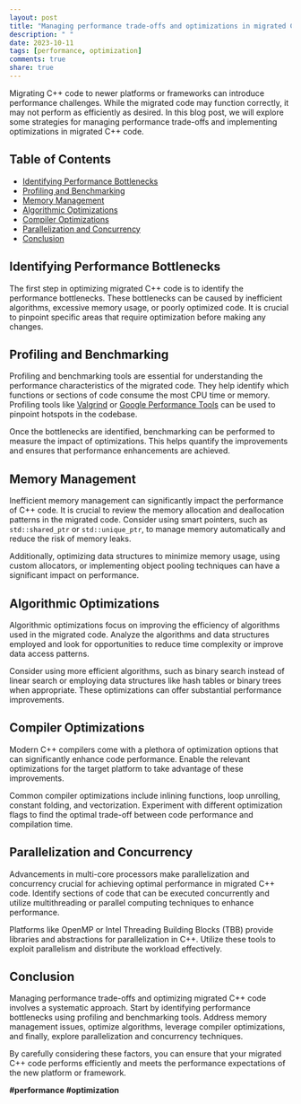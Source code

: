 ```yaml
---
layout: post
title: "Managing performance trade-offs and optimizations in migrated C++ code"
description: " "
date: 2023-10-11
tags: [performance, optimization]
comments: true
share: true
---
```


Migrating C++ code to newer platforms or frameworks can introduce performance challenges. While the migrated code may function correctly, it may not perform as efficiently as desired. In this blog post, we will explore some strategies for managing performance trade-offs and implementing optimizations in migrated C++ code.

## Table of Contents

- [Identifying Performance Bottlenecks](#identifying-performance-bottlenecks)
- [Profiling and Benchmarking](#profiling-and-benchmarking)
- [Memory Management](#memory-management)
- [Algorithmic Optimizations](#algorithmic-optimizations)
- [Compiler Optimizations](#compiler-optimizations)
- [Parallelization and Concurrency](#parallelization-and-concurrency)
- [Conclusion](#conclusion)

## Identifying Performance Bottlenecks

The first step in optimizing migrated C++ code is to identify the performance bottlenecks. These bottlenecks can be caused by inefficient algorithms, excessive memory usage, or poorly optimized code. It is crucial to pinpoint specific areas that require optimization before making any changes.

## Profiling and Benchmarking

Profiling and benchmarking tools are essential for understanding the performance characteristics of the migrated code. They help identify which functions or sections of code consume the most CPU time or memory. Profiling tools like [Valgrind](https://valgrind.org/) or [Google Performance Tools](https://github.com/gperftools/gperftools) can be used to pinpoint hotspots in the codebase.

Once the bottlenecks are identified, benchmarking can be performed to measure the impact of optimizations. This helps quantify the improvements and ensures that performance enhancements are achieved.

## Memory Management

Inefficient memory management can significantly impact the performance of C++ code. It is crucial to review the memory allocation and deallocation patterns in the migrated code. Consider using smart pointers, such as `std::shared_ptr` or `std::unique_ptr`, to manage memory automatically and reduce the risk of memory leaks.

Additionally, optimizing data structures to minimize memory usage, using custom allocators, or implementing object pooling techniques can have a significant impact on performance.

## Algorithmic Optimizations

Algorithmic optimizations focus on improving the efficiency of algorithms used in the migrated code. Analyze the algorithms and data structures employed and look for opportunities to reduce time complexity or improve data access patterns.

Consider using more efficient algorithms, such as binary search instead of linear search or employing data structures like hash tables or binary trees when appropriate. These optimizations can offer substantial performance improvements.

## Compiler Optimizations

Modern C++ compilers come with a plethora of optimization options that can significantly enhance code performance. Enable the relevant optimizations for the target platform to take advantage of these improvements.

Common compiler optimizations include inlining functions, loop unrolling, constant folding, and vectorization. Experiment with different optimization flags to find the optimal trade-off between code performance and compilation time.

## Parallelization and Concurrency

Advancements in multi-core processors make parallelization and concurrency crucial for achieving optimal performance in migrated C++ code. Identify sections of code that can be executed concurrently and utilize multithreading or parallel computing techniques to enhance performance.

Platforms like OpenMP or Intel Threading Building Blocks (TBB) provide libraries and abstractions for parallelization in C++. Utilize these tools to exploit parallelism and distribute the workload effectively.

## Conclusion

Managing performance trade-offs and optimizing migrated C++ code involves a systematic approach. Start by identifying performance bottlenecks using profiling and benchmarking tools. Address memory management issues, optimize algorithms, leverage compiler optimizations, and finally, explore parallelization and concurrency techniques.

By carefully considering these factors, you can ensure that your migrated C++ code performs efficiently and meets the performance expectations of the new platform or framework.

**#performance #optimization**